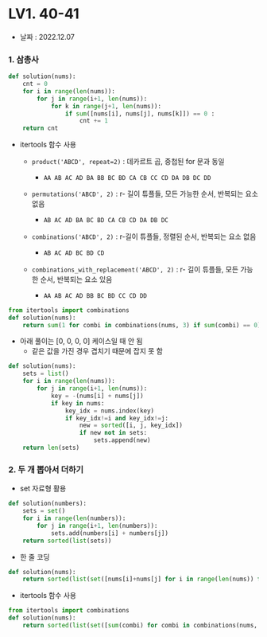 # LV1. 40-41

- 날짜 : 2022.12.07



### 1. 삼총사

```python
def solution(nums):
    cnt = 0
    for i in range(len(nums)):
        for j in range(i+1, len(nums)):
            for k in range(j+1, len(nums)):
                if sum([nums[i], nums[j], nums[k]]) == 0 :
                    cnt += 1
    return cnt
```

- itertools 함수 사용

  - `product('ABCD', repeat=2)` : 데카르트 곱, 중첩된 for 문과 동일

    - ```
      AA AB AC AD BA BB BC BD CA CB CC CD DA DB DC DD
      ```

  - `permutations('ABCD', 2)` : r- 길이 튜플들, 모든 가능한 순서, 반복되는 요소 없음

    - ```python
      AB AC AD BA BC BD CA CB CD DA DB DC
      ```

  - `combinations('ABCD', 2)` : r-길이 튜플들, 정렬된 순서, 반복되는 요소 없음

    - ```python
      AB AC AD BC BD CD
      ```

  - `combinations_with_replacement('ABCD', 2)` : r- 길이 튜플들, 모든 가능한 순서, 반복되는 요소 있음

    - ```python
      AA AB AC AD BB BC BD CC CD DD
      ```

```python
from itertools import combinations
def solution(nums):
    return sum(1 for combi in combinations(nums, 3) if sum(combi) == 0)
```

- 아래 풀이는 [0, 0, 0, 0] 케이스일 때 안 됨
  - 같은 값을 가진 경우 겹치기 때문에 잡지 못 함

```python
def solution(nums):
    sets = list()
    for i in range(len(nums)):
        for j in range(i+1, len(nums)):
            key = -(nums[i] + nums[j])
            if key in nums:
                key_idx = nums.index(key)
                if key_idx!=i and key_idx!=j:
                    new = sorted([i, j, key_idx])
                    if new not in sets:
                        sets.append(new)
    return len(sets)
```



### 2. 두 개 뽑아서 더하기

- set 자료형 활용

```python
def solution(numbers):
    sets = set()
    for i in range(len(numbers)):
        for j in range(i+1, len(numbers)):
            sets.add(numbers[i] + numbers[j])
    return sorted(list(sets))
```

- 한 줄 코딩

```python
def solution(nums):
    return sorted(list(set([nums[i]+nums[j] for i in range(len(nums)) for j in range(i+1, len(nums))])))
```

- itertools 함수 사용

```python
from itertools import combinations
def solution(nums):
    return sorted(list(set([sum(combi) for combi in combinations(nums, 2)])))
```


